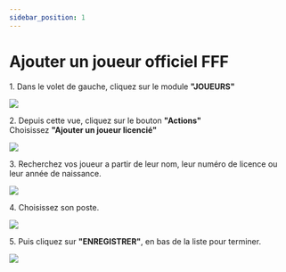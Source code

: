 ```yaml
---
sidebar_position: 1
---
```


# Ajouter un joueur officiel FFF

1\. Dans le volet de gauche, cliquez sur le module **"JOUEURS"**

![](https://ajeuwbhvhr.cloudimg.io/colony-recorder.s3.amazonaws.com/files/2023-08-08/a2948f76-5119-4003-99b5-e903caebade4/ascreenshot.jpeg?tl_px=0,0&br_px=1376,769&force_format=png&width=1120.0&wat=1&wat_opacity=1&wat_gravity=northwest&wat_url=https://colony-recorder.s3.amazonaws.com/images/watermarks/F43F5E_standard.png&wat_pad=3,203)


2\. Depuis cette vue, cliquez sur le bouton **"Actions"**\
Choisissez **"Ajouter un joueur licencié"**

![](https://colony-recorder.s3.amazonaws.com/files/2023-09-28/c3a5105a-d3b9-4b69-80f1-1627732deb56/stack_animation.webp)


3\. Recherchez vos joueur a partir de leur nom, leur numéro de licence ou leur année de naissance.

![](https://ajeuwbhvhr.cloudimg.io/colony-recorder.s3.amazonaws.com/files/2023-09-20/827535ef-de2a-4b2a-a33d-20bf5364ebdb/user_cropped_screenshot.jpeg?tl_px=0,153&br_px=649,634&force_format=png&width=860)


4\. Choisissez son poste.

![](https://ajeuwbhvhr.cloudimg.io/colony-recorder.s3.amazonaws.com/files/2023-09-20/7d0cf1c0-985e-4589-8083-c4ddf3f7866d/user_cropped_screenshot.jpeg?tl_px=0,0&br_px=858,323&force_format=png&width=860)


5\. Puis cliquez sur **"ENREGISTRER"**, en bas de la liste pour terminer.

![](https://ajeuwbhvhr.cloudimg.io/colony-recorder.s3.amazonaws.com/files/2023-09-20/6e01dab4-5968-4e80-bb18-6525cacfa0bf/user_cropped_screenshot.jpeg?tl_px=0,0&br_px=332,335&force_format=png&width=852)



